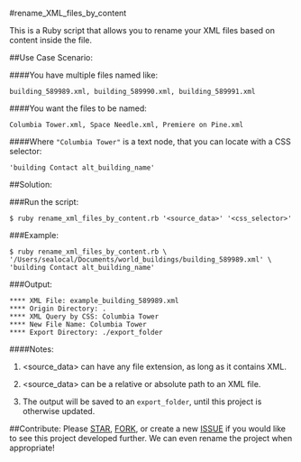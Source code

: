 #rename_XML_files_by_content

This is a Ruby script that allows you to rename your XML files based on content inside the file.


##Use Case Scenario:

####You have multiple files named like:

    building_589989.xml, building_589990.xml, building_589991.xml

####You want the files to be named:
	
    Columbia Tower.xml, Space Needle.xml, Premiere on Pine.xml

####Where `"Columbia Tower"` is a text node, that you can locate with a CSS selector:

    'building Contact alt_building_name'


##Solution:

###Run the script:

	$ ruby rename_xml_files_by_content.rb '<source_data>' '<css_selector>'

###Example:

    $ ruby rename_xml_files_by_content.rb \ 
    '/Users/sealocal/Documents/world_buildings/building_589989.xml' \
    'building Contact alt_building_name'
    
###Output:
	
    **** XML File: example_building_589989.xml
	**** Origin Directory: .
	**** XML Query by CSS: Columbia Tower
	**** New File Name: Columbia Tower
	**** Export Directory: ./export_folder


####Notes:
 
  1. <source_data> can have any file extension, as long as it contains XML.
  
  2. <source_data> can be a relative or absolute path to an XML file.
  
  3. The output will be saved to an `export_folder`, until this project is otherwise updated.
  
  
##Contribute:
Please [STAR](https://github.com/sealocal/rename-xml-files-by-content/star), [FORK](https://github.com/sealocal/rename-xml-files-by-content/fork), or create a new [ISSUE](https://github.com/sealocal/rename-xml-files-by-content/issues/new) if you would like to see this project developed further. We can even rename the project when appropriate!